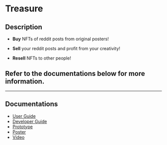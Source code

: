 # Treasure

## Description

- **Buy** NFTs of reddit posts from original posters!

- **Sell** your reddit posts and profit from your creativity!

- **Resell** NFTs to other people!

## Refer to the documentations below for more information.

---
## Documentations
- [User Guide](https://docs.google.com/document/d/1Uv4b5P0XU0p6pyrmNQryOdOmk3umGN1gPUSqrYcgvEw/edit?usp=sharing)
- [Developer Guide](https://docs.google.com/document/d/1pavSDgQQ8-IqODq3uCqrH2fiQcH7th7ed6mMI__XMfY/edit)
- [Prototype](https://www.figma.com/file/3uAK9OBYtfcZh5VE0n8Cy5/Treasure-Prototype?node-id=0%3A1)
- [Poster](https://drive.google.com/file/d/1MzWMM2JZa1dZTdDK-lCfje2KR8G7XNe9/view?usp=sharing)
- [Video](https://drive.google.com/file/d/1izzv_diM1JSZjEKjXgoJVv4BIWCdhdp8/view?usp=sharing)
